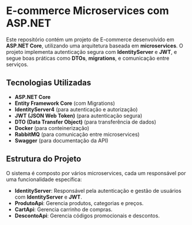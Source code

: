 # E-commerce Microservices com ASP.NET

Este repositório contém um projeto de E-commerce desenvolvido em **ASP.NET Core**, utilizando uma arquitetura baseada em **microservices**. O projeto implementa autenticação segura com **IdentityServer** e **JWT**, e segue boas práticas como **DTOs**, **migrations**, e comunicação entre serviços.

## Tecnologias Utilizadas
- **ASP.NET Core**  
- **Entity Framework Core** (com Migrations)  
- **IdentityServer4** (para autenticação e autorização)  
- **JWT (JSON Web Token)** (para autenticação segura)  
- **DTO (Data Transfer Object)** (para transferência de dados)  
- **Docker** (para conteinerização)  
- **RabbitMQ** (para comunicação entre microservices)  
- **Swagger** (para documentação da API)  

## Estrutura do Projeto
O sistema é composto por vários microservices, cada um responsável por uma funcionalidade específica:

- **IdentityServer**: Responsável pela autenticação e gestão de usuários com **IdentityServer** e **JWT**.
- **ProdutoApi**: Gerencia produtos, categorias e preços.
- **CartApi**: Gerencia carrinho de compras.
- **DescontoApi**: Gerencia códigos promocionais e descontos.

